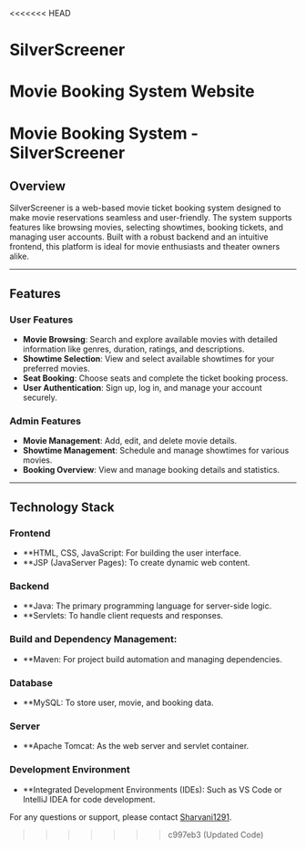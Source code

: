 <<<<<<< HEAD
# SilverScreener
Movie Booking System Website
=======
# Movie Booking System - SilverScreener

## Overview
SilverScreener is a web-based movie ticket booking system designed to make movie reservations seamless and user-friendly. The system supports features like browsing movies, selecting showtimes, booking tickets, and managing user accounts. Built with a robust backend and an intuitive frontend, this platform is ideal for movie enthusiasts and theater owners alike.

---

## Features

### User Features
- **Movie Browsing**: Search and explore available movies with detailed information like genres, duration, ratings, and descriptions.
- **Showtime Selection**: View and select available showtimes for your preferred movies.
- **Seat Booking**: Choose seats and complete the ticket booking process.
- **User Authentication**: Sign up, log in, and manage your account securely.

### Admin Features
- **Movie Management**: Add, edit, and delete movie details.
- **Showtime Management**: Schedule and manage showtimes for various movies.
- **Booking Overview**: View and manage booking details and statistics.

---

## Technology Stack

### Frontend
- **HTML, CSS, JavaScript: For building the user interface.
- **JSP (JavaServer Pages): To create dynamic web content.

### Backend
- **Java: The primary programming language for server-side logic.
- **Servlets: To handle client requests and responses.

### Build and Dependency Management:
- **Maven: For project build automation and managing dependencies.

### Database
- **MySQL: To store user, movie, and booking data.

### Server
- **Apache Tomcat: As the web server and servlet container.

### Development Environment

- **Integrated Development Environments (IDEs): Such as VS Code or IntelliJ IDEA for code development.


For any questions or support, please contact [Sharvani1291](https://github.com/Sharvani1291).
>>>>>>> c997eb3 (Updated Code)
